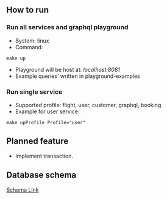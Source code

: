 ## How to run
### Run all services and graphql playground
- System: linux
- Command:
```
make up
```
- Playground will be host at: *localhost:8081*
- Example queries' written in playground-examples

### Run single service
- Supported profile: flight, user, customer, graphql, booking
- Example for user service:
```
make upProfile Profile="user"
```

## Planned feature
- Implement transaction.

## Database schema
[Schema Link](https://dbdiagram.io/embed/64547112dca9fb07c48a6dfc)
